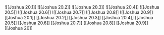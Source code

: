 ![[Joshua 20.1]]
![[Joshua 20.2]]
![[Joshua 20.3]]
![[Joshua 20.4]]
![[Joshua 20.5]]
![[Joshua 20.6]]
![[Joshua 20.7]]
![[Joshua 20.8]]
![[Joshua 20.9]]
[[Joshua 20.1]]
[[Joshua 20.2]]
[[Joshua 20.3]]
[[Joshua 20.4]]
[[Joshua 20.5]]
[[Joshua 20.6]]
[[Joshua 20.7]]
[[Joshua 20.8]]
[[Joshua 20.9]]
[[Joshua 20]]
